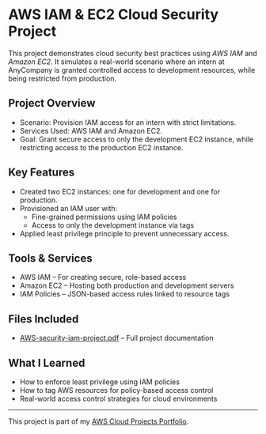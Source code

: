 ﻿
#  AWS IAM & EC2 Cloud Security Project

This project demonstrates cloud security best practices using *AWS IAM* and *Amazon EC2*. It simulates a real-world scenario where an intern at AnyCompany is granted controlled access to development resources, while being restricted from production.

##  Project Overview

- Scenario: Provision IAM access for an intern with strict limitations.
- Services Used: AWS IAM and Amazon EC2.
- Goal: Grant secure access to only the development EC2 instance, while restricting access to the production EC2 instance.

##  Key Features

- Created two EC2 instances: one for development and one for production.
- Provisioned an IAM user with:
  - Fine-grained permissions using IAM policies
  - Access to only the development instance via tags
- Applied least privilege principle to prevent unnecessary access.

##  Tools & Services

- AWS IAM – For creating secure, role-based access  
- Amazon EC2 – Hosting both production and development servers  
- IAM Policies – JSON-based access rules linked to resource tags  

##  Files Included

- [AWS-security-iam-project.pdf](./AWS-security-iam-project.pdf) –  Full project documentation

##  What I Learned

- How to enforce least privilege using IAM policies  
- How to tag AWS resources for policy-based access control  
- Real-world access control strategies for cloud environments  

---

This project is part of my [AWS Cloud Projects Portfolio](../README.md).
